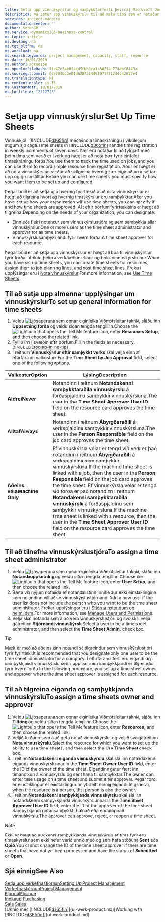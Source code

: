 ```yaml
---
title: Setja upp vinnuskýrslur og samþykktarferli þeirra| Microsoft Docs
description: Þú setur upp vinnuskýrslu til að mæla tíma sem er notaður í verk og notkun forða, til að auðvelda þér verkefnastjórnun, mönnun og afkastaveitu.
services: project-madeira
documentationcenter: ''
author: SorenGP
ms.service: dynamics365-business-central
ms.topic: article
ms.devlang: na
ms.tgt_pltfrm: na
ms.workload: na
ms.search.keywords: project management, capacity, staff, resource
ms.date: 10/01/2019
ms.author: sgroespe
ms.openlocfilehash: 7fe47c3ae0faed5fbb8ca1c60314c774abf8143a
ms.sourcegitcommit: 02e704bc3e01d62072144919774f1244c42827e4
ms.translationtype: HT
ms.contentlocale: is-IS
ms.lasthandoff: 10/01/2019
ms.locfileid: "2312725"
---
```

# <a name="set-up-time-sheets"></a><span data-ttu-id="bc2a3-103">Setja upp vinnuskýrslur</span><span class="sxs-lookup"><span data-stu-id="bc2a3-103">Set Up Time Sheets</span></span>
<span data-ttu-id="bc2a3-104">Vinnuskjöl í [!INCLUDE[d365fin](includes/d365fin_md.md)] meðhöndla tímaskráningu í vikulegum stigum sjö daga.</span><span class="sxs-lookup"><span data-stu-id="bc2a3-104">Time sheets in [!INCLUDE[d365fin](includes/d365fin_md.md)] handle time registration in weekly increments of seven days.</span></span> <span data-ttu-id="bc2a3-105">Þær eru notaðar til að fylgjast með þeim tíma sem varið er í verk og hægt er að nota þær fyrir einfalda tímaskráningu forða.</span><span class="sxs-lookup"><span data-stu-id="bc2a3-105">You use them to track the time used on jobs, and you can use them to record simple resource time registration.</span></span> <span data-ttu-id="bc2a3-106">Áður en hægt er að nota vinnuskýrslur, verður að skilgreina hvernig þær eiga að vera settar upp og grunnstilltar.</span><span class="sxs-lookup"><span data-stu-id="bc2a3-106">Before you can use time sheets, you must specify how you want them to be set up and configured.</span></span>

<span data-ttu-id="bc2a3-107">Þegar búið er að setja upp hvernig fyrirtækið á að nota vinnuskýrslur er hægt að tilgreina hvort og hvernig tímaskýrslur eru samþykktar.</span><span class="sxs-lookup"><span data-stu-id="bc2a3-107">After you have set up how your organization will use time sheets, you can specify if and how time sheets are approved.</span></span> <span data-ttu-id="bc2a3-108">Allt eftir þörfum fyrirtækisins er hægt að tilgreina:</span><span class="sxs-lookup"><span data-stu-id="bc2a3-108">Depending on the needs of your organization, you can designate:</span></span>

* <span data-ttu-id="bc2a3-109">Einn eða fleiri notendur sem vinnuskýrslustjóra og sem samþykkja allar vinnuskýrslur.</span><span class="sxs-lookup"><span data-stu-id="bc2a3-109">One or more users as the time sheet administrator and approver for all time sheets.</span></span>
* <span data-ttu-id="bc2a3-110">Vinnuskýrslusamþykkjandi fyrir hvern forða.</span><span class="sxs-lookup"><span data-stu-id="bc2a3-110">A time sheet approver for each resource.</span></span>

<span data-ttu-id="bc2a3-111">Þegar búið er að setja upp vinnuskýrslur er hægt að búa til vinnuskýrslur fyrir forða, úthluta þeim á verkáætlunarlínur og bóka vinnuskýrslulínur.</span><span class="sxs-lookup"><span data-stu-id="bc2a3-111">When you have set up time sheets, you can create time sheets for resources, assign them to job planning lines, and post time sheet lines.</span></span> <span data-ttu-id="bc2a3-112">Frekari upplýsingar eru í [Nota vinnuskýrslur](projects-how-use-time-sheets.md).</span><span class="sxs-lookup"><span data-stu-id="bc2a3-112">For more information, see [Use Time Sheets](projects-how-use-time-sheets.md).</span></span>

## <a name="to-set-up-general-information-for-time-sheets"></a><span data-ttu-id="bc2a3-113">Til að setja upp almennar upplýsingar um vinnuskýrslur</span><span class="sxs-lookup"><span data-stu-id="bc2a3-113">To set up general information for time sheets</span></span>
1. <span data-ttu-id="bc2a3-114">Veldu ![Ljósaperuna sem opnar eiginleika Viðmótsleitar](media/ui-search/search_small.png "Segðu mér hvað þú vilt gera") táknið, sláðu inn **Uppsetning forða** og veldu síðan tengda tengilinn.</span><span class="sxs-lookup"><span data-stu-id="bc2a3-114">Choose the ![Lightbulb that opens the Tell Me feature](media/ui-search/search_small.png "Tell me what you want to do") icon, enter **Resources Setup**, and then choose the related link.</span></span>  
2. <span data-ttu-id="bc2a3-115">Fyllið inn í svæðin eftir þörfum.</span><span class="sxs-lookup"><span data-stu-id="bc2a3-115">Fill in the fields as necessary.</span></span> [!INCLUDE[tooltip-inline-tip](includes/tooltip-inline-tip_md.md)]
3. <span data-ttu-id="bc2a3-116">Í reitnum **Vinnuskýrslur eftir samþykkt verks** skal velja einn af eftirfarandi valkostum.</span><span class="sxs-lookup"><span data-stu-id="bc2a3-116">For the **Time Sheet by Job Approval** field, select one of the following options.</span></span>

| <span data-ttu-id="bc2a3-117">Valkostur</span><span class="sxs-lookup"><span data-stu-id="bc2a3-117">Option</span></span> | <span data-ttu-id="bc2a3-118">Lýsing</span><span class="sxs-lookup"><span data-stu-id="bc2a3-118">Description</span></span> |
| --- | --- |
| <span data-ttu-id="bc2a3-119">**Aldrei**</span><span class="sxs-lookup"><span data-stu-id="bc2a3-119">**Never**</span></span> |<span data-ttu-id="bc2a3-120">Notandinn í reitnum **Notandakenni samþykktaraðila vinnuskýrslu** á forðaspjaldinu samþykkir vinnuskýrsluna.</span><span class="sxs-lookup"><span data-stu-id="bc2a3-120">The user in the **Time Sheet Approver User ID** field on the resource card approves the time sheet.</span></span> |
| <span data-ttu-id="bc2a3-121">**Alltaf**</span><span class="sxs-lookup"><span data-stu-id="bc2a3-121">**Always**</span></span> |<span data-ttu-id="bc2a3-122">Notandinn í reitnum **Ábyrgðaraðili** á verkspjaldinu samþykkir vinnuskýrsluna.</span><span class="sxs-lookup"><span data-stu-id="bc2a3-122">The user in the **Person Responsible** field on the job card approves the time sheet.</span></span> |
| <span data-ttu-id="bc2a3-123">**Aðeins véla**</span><span class="sxs-lookup"><span data-stu-id="bc2a3-123">**Machine Only**</span></span> |<span data-ttu-id="bc2a3-124">Ef vinnuskýrsla vélar er tengd við verk er það notandinn í reitnum **Ábyrgðaraðili** á verkspjaldinu sem samþykkir vinnuskýrsluna.</span><span class="sxs-lookup"><span data-stu-id="bc2a3-124">If the machine time sheet is linked with a job, then the user in the **Person Responsible** field on the job card approves the time sheet.</span></span> <span data-ttu-id="bc2a3-125">Ef vinnuskýrsla vélar er tengd við forða er það notandinn í reitnum **Notandakenni samþykktaraðila vinnuskýrslu** á forðaspjaldinu sem samþykkir vinnuskýrsluna.</span><span class="sxs-lookup"><span data-stu-id="bc2a3-125">If the machine time sheet is linked with a resource, then the user in the **Time Sheet Approver User ID** field on the resource card approves the time sheet.</span></span> |

## <a name="to-assign-a-time-sheet-administrator"></a><span data-ttu-id="bc2a3-126">Til að tilnefna vinnuskýrslustjóra</span><span class="sxs-lookup"><span data-stu-id="bc2a3-126">To assign a time sheet administrator</span></span>
1. <span data-ttu-id="bc2a3-127">Veldu ![Ljósaperuna sem opnar eiginleika Viðmótsleitar](media/ui-search/search_small.png "Segðu mér hvað þú vilt gera") táknið, sláðu inn **Notandauppsetning** og veldu síðan tengda tengilinn.</span><span class="sxs-lookup"><span data-stu-id="bc2a3-127">Choose the ![Lightbulb that opens the Tell Me feature](media/ui-search/search_small.png "Tell me what you want to do") icon, enter **User Setup**, and then choose the related link.</span></span>  
2. <span data-ttu-id="bc2a3-128">Bæta við nýjum notanda ef notandalistinn inniheldur ekki einstaklinginn sem notandinn vill að sé vinnuskýrslustjórnandi.</span><span class="sxs-lookup"><span data-stu-id="bc2a3-128">Add a new user if the user list does not include the person who you want to be the time sheet administrator.</span></span> <span data-ttu-id="bc2a3-129">Frekari upplýsingar eru í [Stjórna notendum og heimildum](ui-how-users-permissions.md).</span><span class="sxs-lookup"><span data-stu-id="bc2a3-129">For more information, see [Manage Users and Permissions](ui-how-users-permissions.md).</span></span>
3. <span data-ttu-id="bc2a3-130">Velja skal notanda sem á að vera vinnuskýrslustjóri og svo skal velja gátreitinn **Stjórnandi vinnuskýrslu**</span><span class="sxs-lookup"><span data-stu-id="bc2a3-130">Select a user to be a time sheet administrator, and then select the **Time Sheet Admin.** check box.</span></span>  

> [!TIP]  
>   <span data-ttu-id="bc2a3-131">Mælt er með að aðeins einn notandi sé tilgreindur sem vinnuskýrslustjóri fyrir fyrirtæki.</span><span class="sxs-lookup"><span data-stu-id="bc2a3-131">It is recommended that you designate only one user to be the time sheet administrator for a company.</span></span> <span data-ttu-id="bc2a3-132">Í eftirfarandi ferli eru eigandi og samþykkjandi vinnuskýrslu settir upp þar sem samþykkjandi er tilgreindur fyrir hvern forða.</span><span class="sxs-lookup"><span data-stu-id="bc2a3-132">In the following procedure, you set up a time sheet owner and approver where the time sheet approver is assigned for each resource.</span></span>  

## <a name="to-assign-a-time-sheets-owner-and-approver"></a><span data-ttu-id="bc2a3-133">Til að tilgreina eiganda og samþykkjanda vinnuskýrslu</span><span class="sxs-lookup"><span data-stu-id="bc2a3-133">To assign a time sheets owner and approver</span></span>
1. <span data-ttu-id="bc2a3-134">Veldu ![Ljósaperuna sem opnar eiginleika Viðmótsleitar](media/ui-search/search_small.png "Segðu mér hvað þú vilt gera") táknið, sláðu inn **Tilföng** og veldu síðan tengda tengilinn.</span><span class="sxs-lookup"><span data-stu-id="bc2a3-134">Choose the ![Lightbulb that opens the Tell Me feature](media/ui-search/search_small.png "Tell me what you want to do") icon, enter **Resources**, and then choose the related link.</span></span>
2. <span data-ttu-id="bc2a3-135">Veljið forðann sem á að geta notað vinnuskýrslur og veljið svo gátreitinn **Nota vinnuskýrslu**.</span><span class="sxs-lookup"><span data-stu-id="bc2a3-135">Select the resource for which you want to set up the ability to use time sheets, and then select the **Use Time Sheet** check box.</span></span>  
3. <span data-ttu-id="bc2a3-136">Í reitinn **Notandakenni eiganda vinnuskýrslu** skal slá inn notandakenni eiganda vinnuskýrslunnar.</span><span class="sxs-lookup"><span data-stu-id="bc2a3-136">In the **Time Sheet Owner User ID** field, enter the ID of the owner of the time sheet.</span></span> <span data-ttu-id="bc2a3-137">Eigandinn getur fært inn tímanotkun á vinnuskýrslu og sent hana til samþykktar.</span><span class="sxs-lookup"><span data-stu-id="bc2a3-137">The owner can enter time usage on a time sheet and submit it for approval.</span></span> <span data-ttu-id="bc2a3-138">Þegar forði er einstaklingur er einstaklingurinn yfirleitt einnig eigandi.</span><span class="sxs-lookup"><span data-stu-id="bc2a3-138">In general, when the resource is a person, that person is also the owner.</span></span>  
4. <span data-ttu-id="bc2a3-139">Í reitinn **Notandakenni samþykkjanda vinnuskýrslu** skal slá inn notandakenni samþykkjanda vinnuskýrslunnar.</span><span class="sxs-lookup"><span data-stu-id="bc2a3-139">In the **Time Sheet Approver User ID** field, enter the ID of the approver of the time sheet.</span></span> <span data-ttu-id="bc2a3-140">Samþykkjandi getur samþykkt, hafnað eða enduropnað vinnuskýrslu.</span><span class="sxs-lookup"><span data-stu-id="bc2a3-140">The approver can approve, reject, or reopen a time sheet.</span></span>  

> [!NOTE]  
>   <span data-ttu-id="bc2a3-141">Ekki er hægt að auðkenni samþykkjanda vinnuskýrslu ef tíma fyrir eru tímaskýrslur sem ekki hefur verið unnið með og sem hafa stöðuna **Sent** eða **Opið**.</span><span class="sxs-lookup"><span data-stu-id="bc2a3-141">You cannot change the ID of the time sheet approver if there are time sheets that have not yet been processed and have the status of **Submitted** or **Open**.</span></span>

## <a name="see-also"></a><span data-ttu-id="bc2a3-142">Sjá einnig</span><span class="sxs-lookup"><span data-stu-id="bc2a3-142">See Also</span></span>
[<span data-ttu-id="bc2a3-143">Setja upp verkefnastjórnun</span><span class="sxs-lookup"><span data-stu-id="bc2a3-143">Setting Up Project Management</span></span>](projects-setup-projects.md)  
[<span data-ttu-id="bc2a3-144">Verkefnastjórnun</span><span class="sxs-lookup"><span data-stu-id="bc2a3-144">Project Management</span></span>](projects-manage-projects.md)  
[<span data-ttu-id="bc2a3-145">Fjármál</span><span class="sxs-lookup"><span data-stu-id="bc2a3-145">Finance</span></span>](finance.md)  
<span data-ttu-id="bc2a3-146">[Innkaup](purchasing-manage-purchasing.md)       </span><span class="sxs-lookup"><span data-stu-id="bc2a3-146">[Purchasing](purchasing-manage-purchasing.md)       </span></span>  
<span data-ttu-id="bc2a3-147">[Sala](sales-manage-sales.md)    </span><span class="sxs-lookup"><span data-stu-id="bc2a3-147">[Sales](sales-manage-sales.md)    </span></span>  
<span data-ttu-id="bc2a3-148">[Unnið með [!INCLUDE[d365fin](includes/d365fin_md.md)]](ui-work-product.md)</span><span class="sxs-lookup"><span data-stu-id="bc2a3-148">[Working with [!INCLUDE[d365fin](includes/d365fin_md.md)]](ui-work-product.md)</span></span>  
